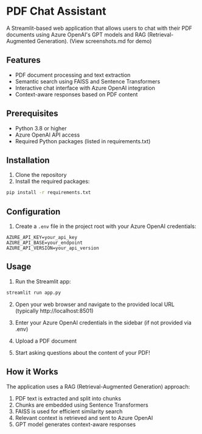 # PDF Chat Assistant

A Streamlit-based web application that allows users to chat with their PDF documents using Azure OpenAI's GPT models and RAG (Retrieval-Augmented Generation). (View screenshots.md for demo)

## Features

- PDF document processing and text extraction
- Semantic search using FAISS and Sentence Transformers
- Interactive chat interface with Azure OpenAI integration
- Context-aware responses based on PDF content

## Prerequisites

- Python 3.8 or higher
- Azure OpenAI API access
- Required Python packages (listed in requirements.txt)

## Installation

1. Clone the repository
2. Install the required packages:
```bash
pip install -r requirements.txt
```

## Configuration

1. Create a `.env` file in the project root with your Azure OpenAI credentials:
```
AZURE_API_KEY=your_api_key
AZURE_API_BASE=your_endpoint
AZURE_API_VERSION=your_api_version
```

## Usage

1. Run the Streamlit app:
```bash
streamlit run app.py
```

2. Open your web browser and navigate to the provided local URL (typically http://localhost:8501)

3. Enter your Azure OpenAI credentials in the sidebar (if not provided via .env)

4. Upload a PDF document

5. Start asking questions about the content of your PDF!

## How it Works

The application uses a RAG (Retrieval-Augmented Generation) approach:
1. PDF text is extracted and split into chunks
2. Chunks are embedded using Sentence Transformers
3. FAISS is used for efficient similarity search
4. Relevant context is retrieved and sent to Azure OpenAI
5. GPT model generates context-aware responses
